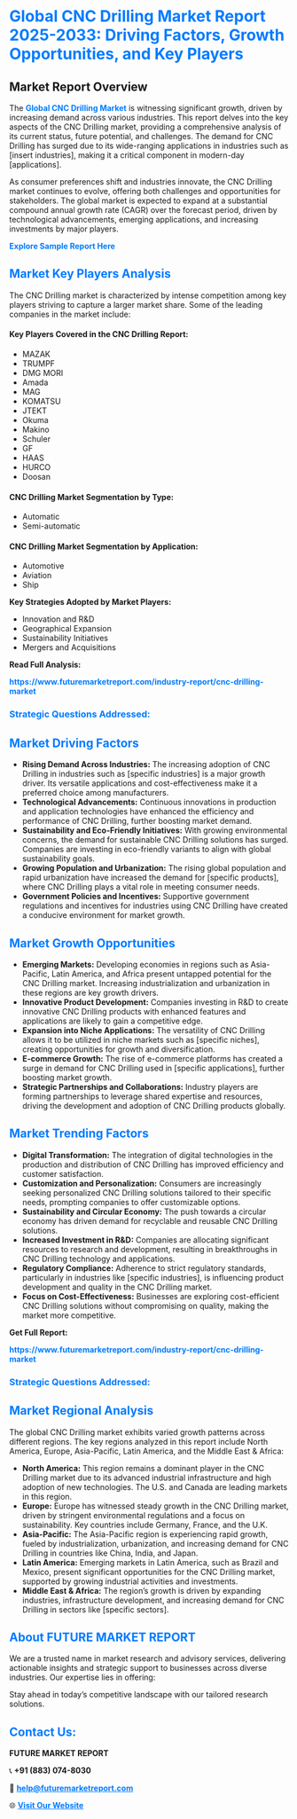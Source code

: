 <h1 style="color: #007BFF;">Global CNC Drilling Market Report 2025-2033: Driving Factors, Growth Opportunities, and Key Players</h1>

<section id="overview">
<h2>Market Report Overview</h2>
<p>The <a href="https://www.futuremarketreport.com/industry-report/cnc-drilling-market" style="color: #007BFF; text-decoration: none;"><strong>Global CNC Drilling Market</strong></a> is witnessing significant growth, driven by increasing demand across various industries. This report delves into the key aspects of the CNC Drilling market, providing a comprehensive analysis of its current status, future potential, and challenges. The demand for CNC Drilling has surged due to its wide-ranging applications in industries such as [insert industries], making it a critical component in modern-day [applications].</p>
<p>As consumer preferences shift and industries innovate, the CNC Drilling market continues to evolve, offering both challenges and opportunities for stakeholders. The global market is expected to expand at a substantial compound annual growth rate (CAGR) over the forecast period, driven by technological advancements, emerging applications, and increasing investments by major players.</p>
</section>

<section id="overview">
<p><a href="https://www.futuremarketreport.com/request-sample/reportId=42263" style="color: #007BFF; text-decoration: none;"><strong>Explore Sample Report Here</strong></a></p>
</section>

<section id="key-players">
<h2 style="color: #007BFF;">Market Key Players Analysis</h2>
<p>The CNC Drilling market is characterized by intense competition among key players striving to capture a larger market share. Some of the leading companies in the market include:</p>
<h4>Key Players Covered in the CNC Drilling Report:</h4>
<ul><li>MAZAK</li><li>TRUMPF</li><li>DMG MORI</li><li>Amada</li><li>MAG</li><li>KOMATSU</li><li>JTEKT</li><li>Okuma</li><li>Makino</li><li>Schuler</li><li>GF</li><li>HAAS</li><li>HURCO</li><li>Doosan</li></ul>
<h4>CNC Drilling Market Segmentation by Type:</h4>
<ul><li>Automatic</li><li>Semi-automatic</li></ul>

<h4>CNC Drilling Market Segmentation by Application:</h4>
<ul><li>Automotive</li><li>Aviation</li><li>Ship</li></ul>
<p><strong>Key Strategies Adopted by Market Players:</strong></p>
<ul>
<li>Innovation and R&D</li>
<li>Geographical Expansion</li>
<li>Sustainability Initiatives</li>
<li>Mergers and Acquisitions</li>
</ul>
</section>

<section>
<p><strong>Read Full Analysis: </strong></p><a href="https://www.futuremarketreport.com/industry-report/cnc-drilling-market" style="color: #007BFF; text-decoration: none;"><strong>https://www.futuremarketreport.com/industry-report/cnc-drilling-market</strong></a>
<h3 style="color: #007BFF;">Strategic Questions Addressed:</h3>
</section>

<section id="driving-factors">
<h2 style="color: #007BFF;">Market Driving Factors</h2>
<ul>
<li><strong>Rising Demand Across Industries:</strong> The increasing adoption of CNC Drilling in industries such as [specific industries] is a major growth driver. Its versatile applications and cost-effectiveness make it a preferred choice among manufacturers.</li>
<li><strong>Technological Advancements:</strong> Continuous innovations in production and application technologies have enhanced the efficiency and performance of CNC Drilling, further boosting market demand.</li>
<li><strong>Sustainability and Eco-Friendly Initiatives:</strong> With growing environmental concerns, the demand for sustainable CNC Drilling solutions has surged. Companies are investing in eco-friendly variants to align with global sustainability goals.</li>
<li><strong>Growing Population and Urbanization:</strong> The rising global population and rapid urbanization have increased the demand for [specific products], where CNC Drilling plays a vital role in meeting consumer needs.</li>
<li><strong>Government Policies and Incentives:</strong> Supportive government regulations and incentives for industries using CNC Drilling have created a conducive environment for market growth.</li>
</ul>
</section>

<section id="growth-opportunities">
<h2 style="color: #007BFF;">Market Growth Opportunities</h2>
<ul>
<li><strong>Emerging Markets:</strong> Developing economies in regions such as Asia-Pacific, Latin America, and Africa present untapped potential for the CNC Drilling market. Increasing industrialization and urbanization in these regions are key growth drivers.</li>
<li><strong>Innovative Product Development:</strong> Companies investing in R&D to create innovative CNC Drilling products with enhanced features and applications are likely to gain a competitive edge.</li>
<li><strong>Expansion into Niche Applications:</strong> The versatility of CNC Drilling allows it to be utilized in niche markets such as [specific niches], creating opportunities for growth and diversification.</li>
<li><strong>E-commerce Growth:</strong> The rise of e-commerce platforms has created a surge in demand for CNC Drilling used in [specific applications], further boosting market growth.</li>
<li><strong>Strategic Partnerships and Collaborations:</strong> Industry players are forming partnerships to leverage shared expertise and resources, driving the development and adoption of CNC Drilling products globally.</li>
</ul>
</section>

<section id="trending-factors">
<h2 style="color: #007BFF;">Market Trending Factors</h2>
<ul>
<li><strong>Digital Transformation:</strong> The integration of digital technologies in the production and distribution of CNC Drilling has improved efficiency and customer satisfaction.</li>
<li><strong>Customization and Personalization:</strong> Consumers are increasingly seeking personalized CNC Drilling solutions tailored to their specific needs, prompting companies to offer customizable options.</li>
<li><strong>Sustainability and Circular Economy:</strong> The push towards a circular economy has driven demand for recyclable and reusable CNC Drilling solutions.</li>
<li><strong>Increased Investment in R&D:</strong> Companies are allocating significant resources to research and development, resulting in breakthroughs in CNC Drilling technology and applications.</li>
<li><strong>Regulatory Compliance:</strong> Adherence to strict regulatory standards, particularly in industries like [specific industries], is influencing product development and quality in the CNC Drilling market.</li>
<li><strong>Focus on Cost-Effectiveness:</strong> Businesses are exploring cost-efficient CNC Drilling solutions without compromising on quality, making the market more competitive.</li>
</ul>
</section>

<section>
<p><strong>Get Full Report: </strong></p><a href="https://www.futuremarketreport.com/industry-report/cnc-drilling-market" style="color: #007BFF; text-decoration: none;"><strong>https://www.futuremarketreport.com/industry-report/cnc-drilling-market</strong></a>
<h3 style="color: #007BFF;">Strategic Questions Addressed:</h3>
</section>


<section id="regional-analysis">
<h2 style="color: #007BFF;">Market Regional Analysis</h2>
<p>The global CNC Drilling market exhibits varied growth patterns across different regions. The key regions analyzed in this report include North America, Europe, Asia-Pacific, Latin America, and the Middle East & Africa:</p>
<ul>
<li><strong>North America:</strong> This region remains a dominant player in the CNC Drilling market due to its advanced industrial infrastructure and high adoption of new technologies. The U.S. and Canada are leading markets in this region.</li>
<li><strong>Europe:</strong> Europe has witnessed steady growth in the CNC Drilling market, driven by stringent environmental regulations and a focus on sustainability. Key countries include Germany, France, and the U.K.</li>
<li><strong>Asia-Pacific:</strong> The Asia-Pacific region is experiencing rapid growth, fueled by industrialization, urbanization, and increasing demand for CNC Drilling in countries like China, India, and Japan.</li>
<li><strong>Latin America:</strong> Emerging markets in Latin America, such as Brazil and Mexico, present significant opportunities for the CNC Drilling market, supported by growing industrial activities and investments.</li>
<li><strong>Middle East & Africa:</strong> The region’s growth is driven by expanding industries, infrastructure development, and increasing demand for CNC Drilling in sectors like [specific sectors].</li>
</ul>
</section>

<footer>
<h2 style="color: #007BFF;">About FUTURE MARKET REPORT</h2>
<p>We are a trusted name in market research and advisory services, delivering actionable insights and strategic support to businesses across diverse industries. Our expertise lies in offering:</p>

<p>Stay ahead in today’s competitive landscape with our tailored research solutions.</p>

<h2 style="color: #007BFF;">Contact Us:</h2>
<p><strong>FUTURE MARKET REPORT</strong></p>
<p>📞 <strong>+91 (883) 074-8030</strong></p>
<p>📧 <strong><a href="mailto:help@futuremarketreport.com" style="color: #007BFF;">help@futuremarketreport.com</a></strong></p>
<p>🌐 <strong><a href="https://www.futuremarketreport.com/" style="color: #007BFF;">Visit Our Website</a></strong></p>
</footer>